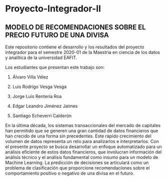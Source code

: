 # Proyecto-Integrador-II
## MODELO DE RECOMENDACIONES SOBRE EL PRECIO FUTURO DE UNA DIVISA

Este repositorio contiene el desarrollo y los resultados del proyecto integrador para el semestre 2020-01 de la Maestria en ciencia de los datos y analítica de la universidad EAFIT.

Los estudiantes que presentan este trabajo son:

1. Álvaro Villa Vélez

2. Luis Rodrigo Vesga Vesga

3. Jorge Luis Rentería Roa

4. Edgar Leandro Jiménez Jaimes

5. Santiago Echeverri Calderón

En la última década, los sistemas transaccionales del mercado de capitales han permitido que se generen una gran cantidad de datos financieros que han crecido de una forma sin precedentes. Este rápido crecimiento del volumen de datos representa un reto para analizarlos e interpretarlos. Con el presente  proyecto se busca desarrollar un enfoque automatizado para un análisis eficiente de estos datos financieros, que involucran información del análisis técnico y el análisis fundamental como insumo para un modelo de Machine Learning. La predicción de decisiones se articulará como un problema de clasificación que proporcione recomendaciones sobre el comportamiento positivo o negativo de una divisa en el futuro.
